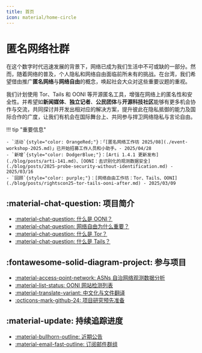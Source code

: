 ```yaml
---
title: 首页
icon: material/home-circle
---
```


# 匿名网络社群

在这个数字时代迅速发展的背景下，网络已成为我们生活中不可或缺的一部分。然而，随着网络的普及，个人隐私和网络自由面临前所未有的挑战。在台湾，我们希望借由推广**匿名网络**与**网络自由**的概念，唤起社会大众对这些重要议题的重视。

我们计划使用 Tor、Tails 和 OONI 等开源匿名工具，增强在网络上的匿名性和安全性。并希望如**新闻媒体**、**独立记者**、**公民团体**与**开源科技社区**能够有更多机会协作与交流，共同探讨并开发出相对应的解决方案，提升彼此在隐私抵御的能力及国际合作的广度，让我们有机会在国际舞台上、共同参与捍卫网络隐私与言论自由。

!!! tip "重要信息"

    - `活动`{style="color: OrangeRed;"}：「[匿名网络工作坊 2025/08](./event-workshop-2025.md)」已开始招募工作人员和小助手。- 2025/04/28
    - `新增`{style="color: DodgerBlue;"}：[Arti 1.4.1 更新发布](./blog/posts/arti-141.md)、[OONI：去识别化的观测数据安全](./blog/posts/2025-probe-security-without-identification.md) - 2025/03/16
    - `回顾`{style="color: purple;"}：[网络自由工作坊：Tor、Tails、OONI](./blog/posts/rightscon25-tor-tails-ooni-after.md) - 2025/03/09

## :material-chat-question: 项目简介

<div class="grid cards" markdown>

- [:material-chat-question: 什么是 OONI？](./what-is-ooni.md)
- [:material-chat-question: 网络自由为什么重要？](./internet-freedom-matter.md)
- [:material-chat-question: 什么是 Tor？](./what-is-tor.md)
- [:material-chat-question: 什么是 Tails？](./what-is-tails.md)

</div>

## :fontawesome-solid-diagram-project: 参与项目

<div class="grid cards" markdown>

- [:material-access-point-network: ASNs 自治网络观测数据分析](./ooni-asns-coverage.md)
- [:material-list-status: OONI 网站检测列表](./ooni-weblists.md)
- [:material-translate-variant: 中文化与文件翻译](./ooni-i18n.md)
- [:octicons-mark-github-24: 项目研究预先准备](./setup-repo.md)

</div>

## :material-update: 持续追踪进度

<div class="grid cards" markdown>

- [:material-bullhorn-outline: 近期公告](./blog/index.md)
- [:material-email-fast-outline: 订阅邮件群组](./contact.md)

</div>
